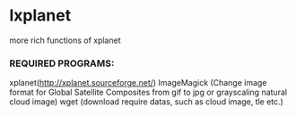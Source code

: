 # lxplanet
more rich functions of xplanet

### REQUIRED PROGRAMS:

xplanet(http://xplanet.sourceforge.net/)
ImageMagick (Change image format for Global Satellite Composites from gif to jpg or grayscaling natural cloud image)
wget (download require datas, such as cloud image, tle etc.)

